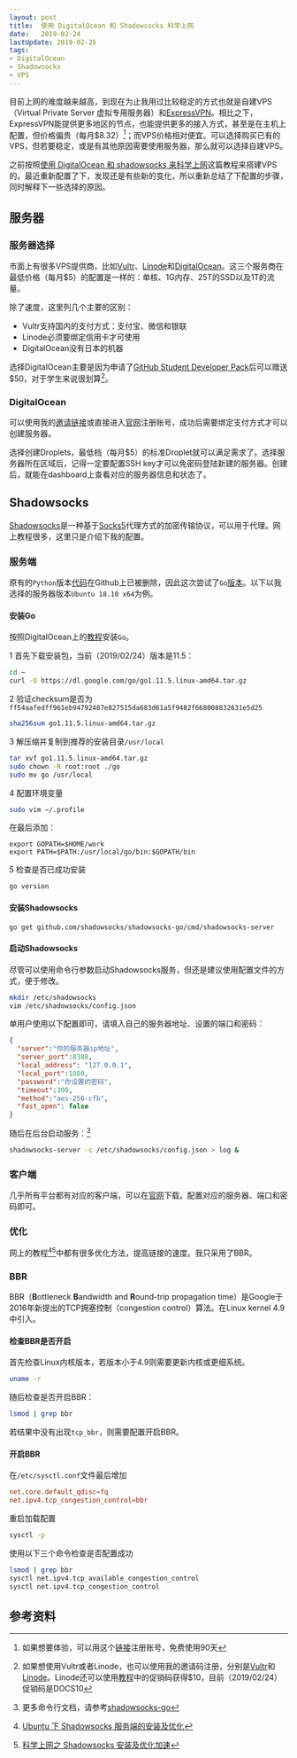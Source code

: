 ```yaml
---
layout: post
title:  使用 DigitalOcean 和 Shadowsocks 科学上网
date:   2019-02-24
lastUpdate: 2019-02-25
tags:
- DigitalOcean
- Shadowsocks
- VPS
---
```


目前上网的难度越来越高，到现在为止我用过比较稳定的方式也就是自建VPS（Virtual Private Server 虚拟专用服务器）和[ExpressVPN](https://www.expressvpn.com/)。相比之下，ExpressVPN能提供更多地区的节点，也能提供更多的接入方式，甚至是在主机上配置，但价格偏贵（每月$8.32）[^1]；而VPS价格相对便宜。可以选择购买已有的VPS，但若要稳定，或是有其他原因需要使用服务器，那么就可以选择自建VPS。

之前按照[使用 DigitalOcean 和 shadowsocks 来科学上网](http://jerryzou.com/posts/shadowsocks-and-digitalocean/)这篇教程来搭建VPS的。最近重新配置了下，发现还是有些新的变化，所以重新总结了下配置的步骤，同时解释下一些选择的原因。

## 服务器

### 服务器选择

市面上有很多VPS提供商，比如[Vultr](https://www.vultr.com/)、[Linode](https://www.linode.com/)和[DigitalOcean](https://www.digitalocean.com/)。这三个服务商在最低价格（每月$5）的配置是一样的：单核、1G内存、25T的SSD以及1T的流量。

除了速度，这里列几个主要的区别：

- Vultr支持国内的支付方式：支付宝、微信和银联
- Linode必须要绑定信用卡才可使用
- DigitalOcean没有日本的机器

选择DigitalOcean主要是因为申请了[GitHub Student Developer Pack](https://education.github.com/pack)后可以赠送$50，对于学生来说很划算[^2]。

### DigitalOcean

可以使用我的[邀请链接](https://m.do.co/c/c23e3d3f6a89)或直接进入[官网](https://www.digitalocean.com/)注册账号，成功后需要绑定支付方式才可以创建服务器。

选择创建Droplets，最低档（每月$5）的标准Droplet就可以满足需求了。选择服务器所在区域后，记得一定要配置SSH key才可以免密码登陆新建的服务器。创建后，就能在dashboard上查看对应的服务器信息和状态了。

## Shadowsocks

[Shadowsocks](https://shadowsocks.org/en/index.html)是一种基于[Socks5](https://en.wikipedia.org/wiki/SOCKS)代理方式的加密传输协议，可以用于代理。网上教程很多，这里只是介绍下我的配置。

### 服务端

原有的`Python`版本[代码](https://github.com/shadowsocks/shadowsocks)在Github上已被删除，因此这次尝试了`Go`[版本](https://github.com/shadowsocks/shadowsocks-go)。以下以我选择的服务器版本`Ubuntu 18.10 x64`为例。

#### 安装Go

按照DigitalOcean上的[教程](https://www.digitalocean.com/community/tutorials/how-to-install-go-on-ubuntu-18-04)安装`Go`。

1 首先下载安装包，当前（2019/02/24）版本是11.5：

```bash
cd ~
curl -O https://dl.google.com/go/go1.11.5.linux-amd64.tar.gz
```

2 验证checksum是否为`ff54aafedff961eb94792487e827515da683d61a5f9482f668008832631e5d25`

```bash
sha256sum go1.11.5.linux-amd64.tar.gz
```

3 解压缩并复制到推荐的安装目录`/usr/local`

```bash
tar xvf go1.11.5.linux-amd64.tar.gz
sudo chown -R root:root ./go
sudo mv go /usr/local
```

4 配置环境变量

```bash
sudo vim ~/.profile
```

在最后添加：

``` profile
export GOPATH=$HOME/work
export PATH=$PATH:/usr/local/go/bin:$GOPATH/bin
```

5 检查是否已成功安装

```bash
go version
```

#### 安装Shadowsocks

```bash
go get github.com/shadowsocks/shadowsocks-go/cmd/shadowsocks-server
```

#### 启动Shadowsocks

尽管可以使用命令行参数启动Shadowsocks服务，但还是建议使用配置文件的方式，便于修改。

```bash
mkdir /etc/shadowsocks
vim /etc/shadowsocks/config.json
```

单用户使用以下配置即可，请填入自己的服务器地址、设置的端口和密码：

```json
{
  "server":"你的服务器ip地址",
  "server_port":8388,
  "local_address": "127.0.0.1",
  "local_port":1080,
  "password":"你设置的密码",
  "timeout":300,
  "method":"aes-256-cfb",
  "fast_open": false
}
```

随后在后台启动服务：[^3]

```bash
shadowsocks-server -c /etc/shadowsocks/config.json > log &
```

### 客户端

几乎所有平台都有对应的客户端，可以在[官网](https://shadowsocks.org/en/download/clients.html)下载。配置对应的服务器、端口和密码即可。

### 优化

网上的教程[^4][^5]中都有很多优化方法，提高链接的速度。我只采用了BBR。

### BBR

BBR（**B**ottleneck **B**andwidth and **R**ound-trip propagation time）是Google于2016年新提出的TCP拥塞控制（congestion control）算法。在Linux kernel 4.9中引入。

#### 检查BBR是否开启

首先检查Linux内核版本，若版本小于4.9则需要更新内核或更细系统。

``` bash
uname -r
```

随后检查是否开启BBR：

``` bash
lsmod | grep bbr
```

若结果中没有出现`tcp_bbr`，则需要配置开启BBR。

#### 开启BBR

在`/etc/sysctl.conf`文件最后增加

```conf
net.core.default_qdisc=fq
net.ipv4.tcp_congestion_control=bbr
```

重启加载配置

``` bash
sysctl -p
```

使用以下三个命令检查是否配置成功

``` bash
lsmod | grep bbr
sysctl net.ipv4.tcp_available_congestion_control
sysctl net.ipv4.tcp_congestion_control
```

## 参考资料

[^1]: 如果想要体验，可以用这个[链接](https://www.expressrefer.com/refer-friend?referrer_id=13691742&utm_campaign=referrals&utm_medium=copy_link&utm_source=referral_dashboard)注册账号，免费使用90天
[^2]: 如果想使用Vultr或者Linode，也可以使用我的邀请码注册，分别是[Vultr](https://www.vultr.com/?ref=7899641-4F)和[Linode](https://www.linode.com/?r=78b5a5e9a4fb7ad71ac099ff14c15738ad6102fb)。Linode还可以使用[教程](https://www.linode.com/docs/platform/billing-and-support/billing-and-payments/)中的促销码获得$10，目前（2019/02/24）促销码是DOCS10
[^3]: 更多命令行文档，请参考[shadowsocks-go](https://github.com/shadowsocks/shadowsocks-go#usage)
[^4]: [Ubuntu 下 Shadowsocks 服务端的安装及优化](http://blog.drsanwujiang.com/2018/12/ubuntu%E4%B8%8Bshadowsocks%E6%9C%8D%E5%8A%A1%E5%99%A8%E7%AB%AF%E5%AE%89%E8%A3%85%E5%8F%8A%E4%BC%98%E5%8C%96/)
[^5]: [科学上网之 Shadowsocks 安装及优化加速](http://wuchong.me/blog/2015/02/02/shadowsocks-install-and-optimize/)